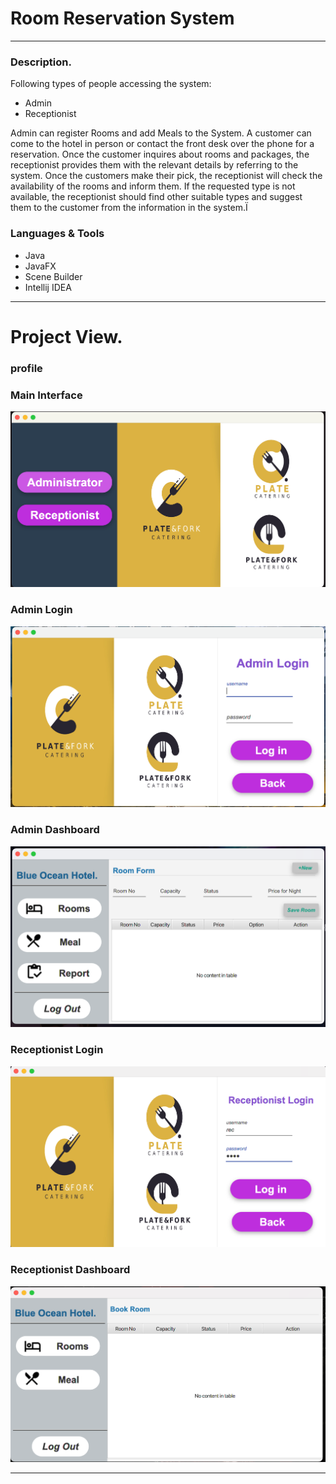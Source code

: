 # Room Reservation System

---

### Description.
Following types of people accessing the system:
* Admin
* Receptionist

Admin can register Rooms and add Meals to the System. 
A customer can come to the hotel in person or contact the front desk over the 
phone for a reservation. Once the customer inquires about rooms and packages, 
the receptionist provides them with the relevant details by referring to the system. 
Once the customers make their pick, the receptionist will check the availability of 
the rooms and inform them. If the requested type is not available, the receptionist 
should find other suitable types and suggest them to the customer from the information 
in the system.Ï

### Languages & Tools

* Java
* JavaFX
* Scene Builder
* Intellij IDEA
---

# Project View.

### profile

### Main Interface
![Main Interface!](src/assets/projectImage/MainInterface.png)

### Admin Login
![Admin Login!](src/assets/projectImage/AdminLogin.png)

### Admin Dashboard
![Admin Dashboard!](src/assets/projectImage/AdminDashboard.png)

### Receptionist Login
![Receptionist Login!](src/assets/projectImage/ReceptionistLogin.png)

### Receptionist Dashboard
![Receptionist Dashboard!](src/assets/projectImage/ReceptionistDashboard.png)

---


